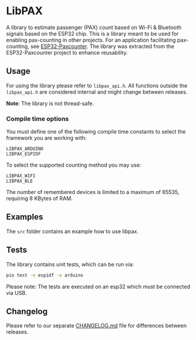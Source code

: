 # LibPAX

A library to estimate passenger (PAX) count based on Wi-Fi & Bluetooth signals based on the ESP32 chip.
This is a library meant to be used for enabling pax-counting in other projects.
For an application facilitating pax-counting, see [ESP32-Paxcounter](https://github.com/cyberman54/ESP32-Paxcounter).
The library was extracted from the ESP32-Paxcounter project to enhance reusability.

## Usage

For using the library please refer to `libpax_api.h`.
All functions outside the `libpax_api.h` are considered internal and might change between releases.

**Note**: The library is not thread-safe.

### Compile time options

You must define one of the following compile time constants to select the framework you are working with:

```plain
LIBPAX_ARDUINO
LIBPAX_ESPIDF
```

To select the supported counting method you may use:

```plain
LIBPAX_WIFI 
LIBPAX_BLE
```

The number of remembered devices is limited to a maximum of 65535, requiring 8 KBytes of RAM.

## Examples

The `src` folder contains an example how to use libpax.

## Tests

The library contains unit tests, which can be run via:

```sh
pio test -e espidf -e arduino
```

Please note: The tests are executed on an esp32 which must be connected via USB.

## Changelog

Please refer to our separate [CHANGELOG.md](CHANGELOG.md) file for differences between releases.
